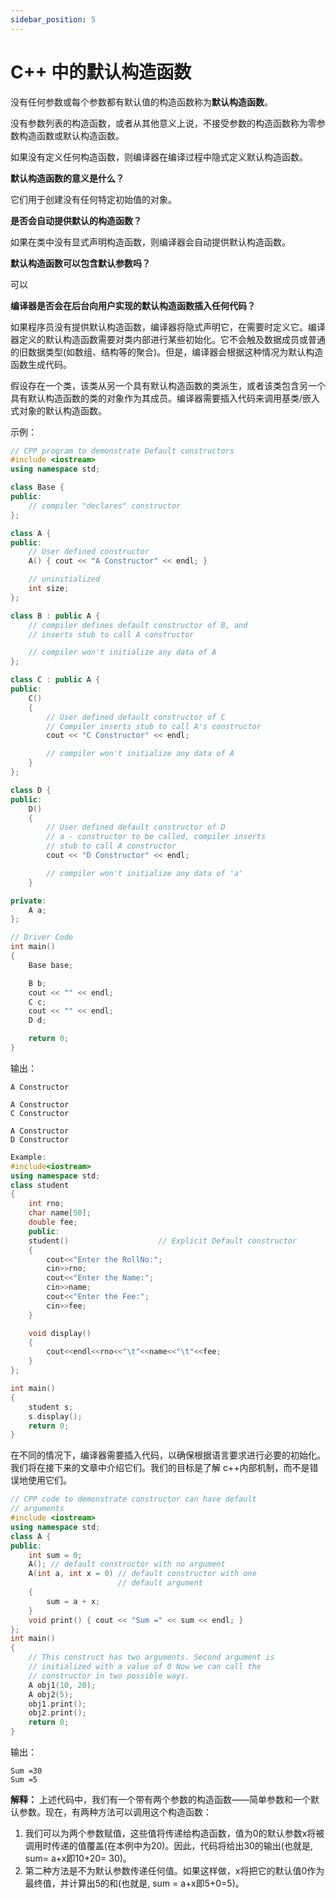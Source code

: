 ```yaml
---
sidebar_position: 5
---
```


# C++ 中的默认构造函数

没有任何参数或每个参数都有默认值的构造函数称为**默认构造函数**。

没有参数列表的构造函数，或者从其他意义上说，不接受参数的构造函数称为零参数构造函数或默认构造函数。

如果没有定义任何构造函数，则编译器在编译过程中隐式定义默认构造函数。

**默认构造函数的意义是什么？**

它们用于创建没有任何特定初始值的对象。

**是否会自动提供默认的构造函数？**

如果在类中没有显式声明构造函数，则编译器会自动提供默认构造函数。

**默认构造函数可以包含默认参数吗？**

可以

**编译器是否会在后台向用户实现的默认构造函数插入任何代码？**

如果程序员没有提供默认构造函数，编译器将隐式声明它，在需要时定义它。编译器定义的默认构造函数需要对类内部进行某些初始化。它不会触及数据成员或普通的旧数据类型(如数组、结构等的聚合)。但是，编译器会根据这种情况为默认构造函数生成代码。

假设存在一个类，该类从另一个具有默认构造函数的类派生，或者该类包含另一个具有默认构造函数的类的对象作为其成员。编译器需要插入代码来调用基类/嵌入式对象的默认构造函数。

示例：

```cpp
// CPP program to demonstrate Default constructors
#include <iostream>
using namespace std;

class Base {
public:
	// compiler "declares" constructor
};

class A {
public:
	// User defined constructor
	A() { cout << "A Constructor" << endl; }

	// uninitialized
	int size;
};

class B : public A {
	// compiler defines default constructor of B, and
	// inserts stub to call A constructor

	// compiler won't initialize any data of A
};

class C : public A {
public:
	C()
	{
		// User defined default constructor of C
		// Compiler inserts stub to call A's constructor
		cout << "C Constructor" << endl;

		// compiler won't initialize any data of A
	}
};

class D {
public:
	D()
	{
		// User defined default constructor of D
		// a - constructor to be called, compiler inserts
		// stub to call A constructor
		cout << "D Constructor" << endl;

		// compiler won't initialize any data of 'a'
	}

private:
	A a;
};

// Driver Code
int main()
{
	Base base;

	B b;
  	cout << "" << endl;
	C c;
  	cout << "" << endl;
	D d;

	return 0;
}
```

输出：

```
A Constructor

A Constructor
C Constructor

A Constructor
D Constructor
```

```cpp
Example:
#include<iostream>
using namespace std;
class student
{
	int rno;
	char name[50];
	double fee;
	public:
	student()					 // Explicit Default constructor
	{
		cout<<"Enter the RollNo:";
		cin>>rno;
		cout<<"Enter the Name:";
		cin>>name;
		cout<<"Enter the Fee:";
		cin>>fee;
	}

	void display()
	{
		cout<<endl<<rno<<"\t"<<name<<"\t"<<fee;
	}
};

int main()
{
	student s;
	s.display();
	return 0;
}
```

在不同的情况下，编译器需要插入代码，以确保根据语言要求进行必要的初始化。我们将在接下来的文章中介绍它们。我们的目标是了解 c++内部机制，而不是错误地使用它们。

```cpp
// CPP code to demonstrate constructor can have default
// arguments
#include <iostream>
using namespace std;
class A {
public:
	int sum = 0;
	A(); // default constructor with no argument
	A(int a, int x = 0) // default constructor with one
						// default argument
	{
		sum = a + x;
	}
	void print() { cout << "Sum =" << sum << endl; }
};
int main()
{
	// This construct has two arguments. Second argument is
	// initialized with a value of 0 Now we can call the
	// constructor in two possible ways.
	A obj1(10, 20);
	A obj2(5);
	obj1.print();
	obj2.print();
	return 0;
}
```

输出：

```
Sum =30
Sum =5
```

**解释：** 上述代码中，我们有一个带有两个参数的构造函数——简单参数和一个默认参数。现在，有两种方法可以调用这个构造函数：

1. 我们可以为两个参数赋值，这些值将传递给构造函数，值为0的默认参数x将被调用时传递的值覆盖(在本例中为20)。因此，代码将给出30的输出(也就是, sum= a+x即10+20= 30)。
2. 第二种方法是不为默认参数传递任何值。如果这样做，x将把它的默认值0作为最终值，并计算出5的和(也就是, sum = a+x即5+0=5)。

